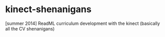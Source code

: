 kinect-shenanigans
==================

[summer 2014] ReadML curriculum development with the kinect (basically all the CV shenanigans)
